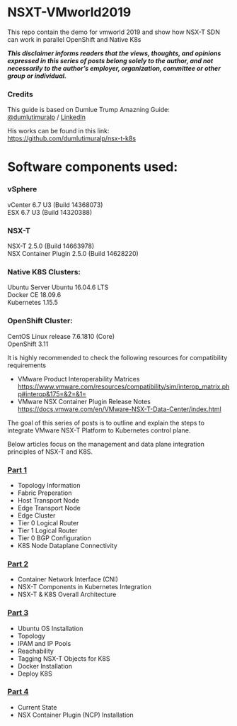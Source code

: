 # NSXT-VMworld2019
This repo contain the demo for vmworld 2019 and show how NSX-T SDN can work in parallel OpenShift and Native K8s  

_**This disclaimer informs readers that the views, thoughts, and opinions expressed in this series of posts belong solely to the author, and not necessarily to the author’s employer, organization, committee or other group or individual.**_

### Credits  
This guide is based on Dumlue Trump Amazning Guide:  
 [@dumlutimuralp](https://twitter.com/dumlutimuralp) / [LinkedIn](https://www.linkedin.com/in/dumlutimuralp/) 

His works can be found in this link:  
https://github.com/dumlutimuralp/nsx-t-k8s  
  


#  Software components used:  

### vSphere  
vCenter 6.7 U3 (Build 14368073)  
ESX 6.7 U3 (Build 14320388)  
### NSX-T  
NSX-T 2.5.0 (Build 14663978)  
NSX Container Plugin 2.5.0 (Build 14628220)  

### Native K8S Clusters:
Ubuntu Server Ubuntu 16.04.6 LTS  
Docker CE 18.09.6  
Kubernetes 1.15.5  

### OpenShift Cluster:
CentOS Linux release 7.6.1810 (Core)  
OpenShift 3.11


It is highly recommended to check the following resources for compatibility requirements
* VMware Product Interoperability Matrices  
https://www.vmware.com/resources/compatibility/sim/interop_matrix.php#interop&175=&2=&1=
* VMware NSX Container Plugin Release Notes
https://docs.vmware.com/en/VMware-NSX-T-Data-Center/index.html  


The goal of this series of posts is to outline and explain the steps to integrate VMware NSX-T Platform to Kubernetes control plane.

Below articles focus on the management and data plane integration principles of NSX-T and K8S.

### [Part 1](https://github.com/roie9876/NSXT-VMworld2019/tree/master/Part%201)

* Topology Information
* Fabric Preperation
* Host Transport Node
* Edge Transport Node
* Edge Cluster
* Tier 0 Logical Router
* Tier 1 Logical Router
* Tier 0 BGP Configuration
* K8S Node Dataplane Connectivity


### [Part 2](https://github.com/roie9876/NSXT-VMworld2019/README.md)

* Container Network Interface (CNI)
* NSX-T Components in Kubernetes Integration
* NSX-T & K8S Overall Architecture

### [Part 3](https://github.com/roie9876/NSXT-VMworld2019/README.md)

* Ubuntu OS Installation
* Topology
* IPAM and IP Pools
* Reachability
* Tagging NSX-T Objects for K8S
* Docker Installation
* Deploy K8S

### [Part 4](https://github.com/roie9876/NSXT-VMworld2019)

* Current State
* NSX Container Plugin (NCP) Installation